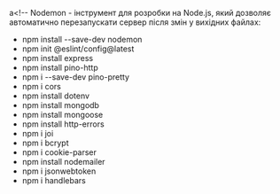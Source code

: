 a<!-- Nodemon - інструмент для розробки на Node.js, який дозволяє автоматично перезапускати сервер після змін у вихідних файлах:

- npm install --save-dev nodemon
- npm init @eslint/config@latest
- npm install express
- npm install pino-http
- npm i --save-dev pino-pretty
- npm i cors
- npm install dotenv
- npm install mongodb
- npm install mongoose
- npm install http-errors
- npm i joi
- npm i bcrypt
- npm i cookie-parser
- npm install nodemailer
- npm i jsonwebtoken
- npm i handlebars
